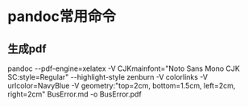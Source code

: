 # pandoc常用命令

## 生成pdf

pandoc --pdf-engine=xelatex -V CJKmainfont="Noto Sans Mono CJK SC:style=Regular" --highlight-style zenburn  -V colorlinks -V urlcolor=NavyBlue -V geometry:"top=2cm, bottom=1.5cm, left=2cm, right=2cm" BusError.md -o BusError.pdf 

